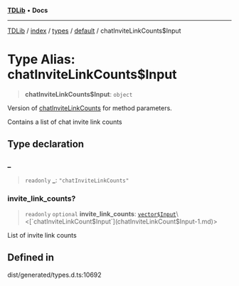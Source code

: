 [**TDLib**](../../../../../../README.md) • **Docs**

***

[TDLib](../../../../../../modules.md) / [index](../../../../../README.md) / [types](../../../README.md) / [default](../README.md) / chatInviteLinkCounts$Input

# Type Alias: chatInviteLinkCounts$Input

> **chatInviteLinkCounts$Input**: `object`

Version of [chatInviteLinkCounts](chatInviteLinkCounts-1.md) for method parameters.

Contains a list of chat invite link counts

## Type declaration

### \_

> `readonly` **\_**: `"chatInviteLinkCounts"`

### invite\_link\_counts?

> `readonly` `optional` **invite\_link\_counts**: [`vector$Input`](vector$Input.md)\<[`chatInviteLinkCount$Input`](chatInviteLinkCount$Input-1.md)\>

List of invite link counts

## Defined in

dist/generated/types.d.ts:10692
